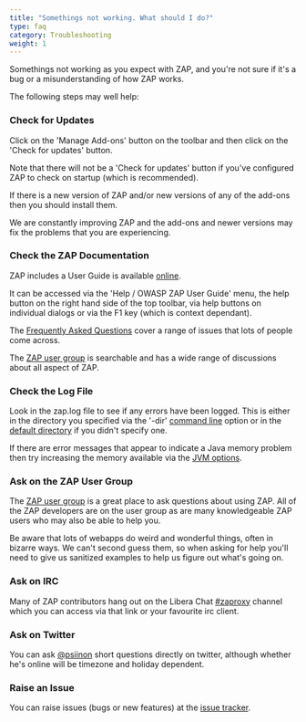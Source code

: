 ```yaml
---
title: "Somethings not working. What should I do?"
type: faq
category: Troubleshooting
weight: 1
---
```


Somethings not working as you expect with ZAP, and you're not sure if it's a
bug or a misunderstanding of how ZAP works.

The following steps may well help:

###  Check for Updates

Click on the 'Manage Add-ons' button on the toolbar and then click on the
'Check for updates' button.

Note that there will not be a 'Check for updates' button if you've configured
ZAP to check on startup (which is recommended).

If there is a new version of ZAP and/or new versions of any of the add-ons
then you should install them.

We are constantly improving ZAP and the add-ons and newer versions may fix the
problems that you are experiencing.

###  Check the ZAP Documentation

ZAP includes a User Guide is available [online](/docs/desktop/).

It can be accessed via the 'Help / OWASP ZAP User Guide' menu, the help
button on the right hand side of the top toolbar, via help buttons on
individual dialogs or via the F1 key (which is context dependant).

The [Frequently Asked Questions](/faq/) cover a range of issues that lots of people come across.

The [ZAP user group](https://groups.google.com/group/zaproxy-users) is searchable and has a wide range of discussions about all aspect of ZAP.

###  Check the Log File

Look in the zap.log file to see if any errors have been logged. This is either
in the directory you specified via the '-dir' [command line](/docs/desktop/cmdline/) option or in
the [default directory](/faq/what-is-the-default-directory-that-zap-uses/) if you didn't specify one.

If there are error messages that appear to indicate a Java memory problem then
try increasing the memory available via the [JVM options](/docs/desktop/ui/dialogs/options/jvm/).

###  Ask on the ZAP User Group

The [ZAP user group](https://groups.google.com/group/zaproxy-users) is a great
place to ask questions about using ZAP. All of the ZAP developers are on the
user group as are many knowledgeable ZAP users who may also be able to help
you.

Be aware that lots of webapps do weird and wonderful things, often in bizarre ways. We can't second guess them, so when asking for help you'll need to give us sanitized examples to help us figure out what's going on.

###  Ask on IRC

Many of ZAP contributors hang out on the Libera Chat [#zaproxy](https://web.libera.chat/#zaproxy) channel which you can access via that link or your favourite irc client.

###  Ask on Twitter

You can ask [@psiinon](https://twitter.com/psiinon) short questions directly
on twitter, although whether he's online will be timezone and holiday
dependent.

###  Raise an Issue

You can raise issues (bugs or new features) at the [issue
tracker](https://github.com/zaproxy/zaproxy/issues/new).
